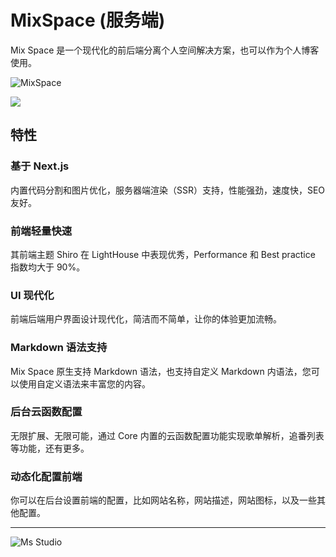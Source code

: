 # MixSpace (服务端)

Mix Space 是一个现代化的前后端分离个人空间解决方案，也可以作为个人博客使用。

![MixSpace](https://file.lifebus.top/imgs/mx-space_cover.png)

![](https://img.shields.io/badge/%E6%96%B0%E7%96%86%E8%90%8C%E6%A3%AE%E8%BD%AF%E4%BB%B6%E5%BC%80%E5%8F%91%E5%B7%A5%E4%BD%9C%E5%AE%A4-%E6%8F%90%E4%BE%9B%E6%8A%80%E6%9C%AF%E6%94%AF%E6%8C%81-blue)

## 特性

### 基于 Next.js

内置代码分割和图片优化，服务器端渲染（SSR）支持，性能强劲，速度快，SEO 友好。

### 前端轻量快速

其前端主题 Shiro 在 LightHouse 中表现优秀，Performance 和 Best practice 指数均大于 90%。

### UI 现代化

前端后端用户界面设计现代化，简洁而不简单，让你的体验更加流畅。

### Markdown 语法支持

Mix Space 原生支持 Markdown 语法，也支持自定义 Markdown 内语法，您可以使用自定义语法来丰富您的内容。

### 后台云函数配置

无限扩展、无限可能，通过 Core 内置的云函数配置功能实现歌单解析，追番列表等功能，还有更多。

### 动态化配置前端

你可以在后台设置前端的配置，比如网站名称，网站描述，网站图标，以及一些其他配置。

---

![Ms Studio](https://file.lifebus.top/imgs/ms_blank_001.png)
